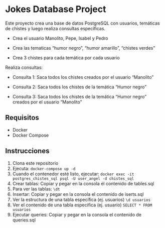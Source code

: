 # Jokes Database Project

Este proyecto crea una base de datos PostgreSQL con usuarios, temáticas de chistes y luego realiza consultas específicas.

* Crea el usuario Manolito, Pepe, Isabel y Pedro

* Crea las tematicas “humor negro”, “humor amarillo”, “chistes verdes”

* Crea 3 chistes para cada temática por cada usuario

Realiza consultas:

* Consulta 1: Saca todos los chistes creados por el usuario “Manolito”

* Consulta 2: Saca todos los chistes de la temática “Humor negro”

* Consulta 3: Saca todos los chistes de la temática  “Humor negro” creados por el usuario “Manolito”

## Requisitos

- Docker
- Docker Compose

## Instrucciones

1. Clona este repositorio
2. Ejecuta: `docker-compose up -d`
3. Cuando el contenedor esté listo, ejecutar:
   `docker exec -it postgres_chistes_sql psql -U user_angel -d chistes_sql`
4. Crear tablas:
   Copiar y pegar en la consola el contenido de tables.sql
5. Para ver las tablas:
   `\dt`   
6. Insertar:
   Copiar y pegar en la consola el contenido de iserts.sql
7. Ver la estructura de una tabla específica (ej. usuarios)
   `\d usuarios`
8. Ver el contenido de una tabla especifica (ej. usuario)
   `SELECT * FROM usuarios`
9. Ejecutar queries:
   Copiar y pegar en la consola el contenido de queries.sql
   

